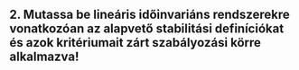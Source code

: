 ## 2. Mutassa be lineáris időinvariáns rendszerekre vonatkozóan az alapvető stabilitási definíciókat és azok kritériumait zárt szabályozási körre alkalmazva!
